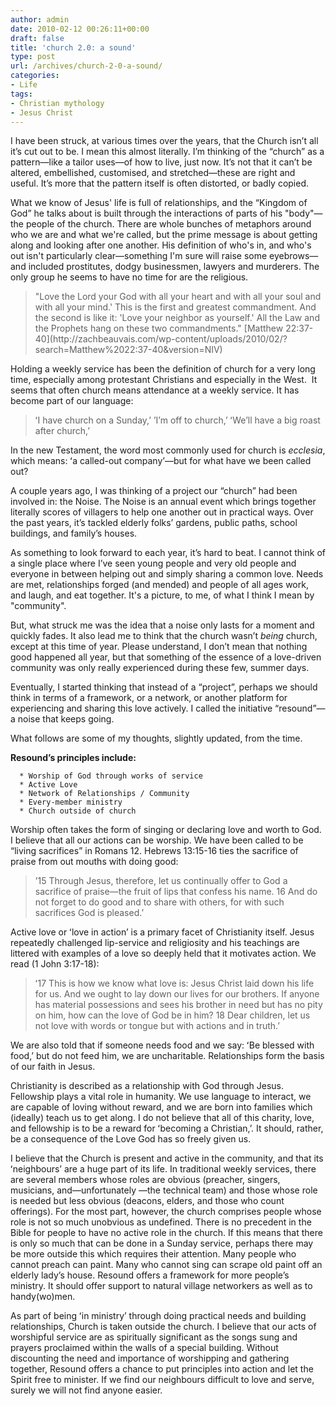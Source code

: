 ```yaml
---
author: admin
date: 2010-02-12 00:26:11+00:00
draft: false
title: 'church 2.0: a sound'
type: post
url: /archives/church-2-0-a-sound/
categories:
- Life
tags:
- Christian mythology
- Jesus Christ
---
```


I have been struck, at various times over the years, that the Church isn’t all it’s cut out to be. I mean this almost literally. I’m thinking of the “church” as a pattern—like a tailor uses—of how to live, just now. It’s not that it can’t be altered, embellished, customised, and stretched—these are right and useful. It’s more that the pattern itself is often distorted, or badly copied.

What we know of Jesus' life is full of relationships, and the “Kingdom of God” he talks about is built through the interactions of parts of his "body"—the people of the church. There are whole bunches of metaphors around who we are and what we're called, but the prime message is about getting along and looking after one another. His definition of who's in, and who's out isn't particularly clear—something I'm sure will raise some eyebrows—and included prostitutes, dodgy businessmen, lawyers and murderers. The only group he seems to have no time for are the religious.



<blockquote>
"Love the Lord your God with all your heart and with all your soul and with all your mind.' This is the first and greatest commandment. And the second is like it: 'Love your neighbor as yourself.' All the Law and the Prophets hang on these two commandments." [Matthew 22:37-40](http://zachbeauvais.com/wp-content/uploads/2010/02/?search=Matthew%2022:37-40&version=NIV)</blockquote>



Holding a weekly service has been the definition of church for a very long time, especially among protestant Christians and especially in the West.  It seems that often church means attendance at a weekly service. It has become part of our language:



<blockquote>
  ʻI have church on a Sunday,ʼ
  ʼIʼm off to church,ʼ
  ʻWeʼll have a big roast after church,ʼ
</blockquote>



In the new Testament, the word most commonly used for church is _ecclesia_, which means: ʻa called-out company’—but for what have we been called out?

A couple years ago, I was thinking of a project our “church” had been involved in: the Noise. The Noise is an annual event which brings together literally scores of villagers to help one another out in practical ways. Over the past years, it’s tackled elderly folks’ gardens, public paths, school buildings, and family’s houses.

As something to look forward to each year, it’s hard to beat. I cannot think of a single place where I’ve seen young people and very old people and everyone in between helping out and simply sharing a common love. Needs are met, relationships forged (and mended) and people of all ages work, and laugh, and eat together. It's a picture, to me, of what I think I mean by "community".

But, what struck me was the idea that a noise only lasts for a moment and quickly fades. It also lead me to think that the church wasn’t _being_ church, except at this time of year. Please understand, I don’t mean that nothing good happened all year, but that something of the essence of a love-driven community was only really experienced during these few, summer days.

Eventually, I started thinking that instead of a “project”, perhaps we should think in terms of a framework, or a network, or another platform for experiencing and sharing this love actively. I called the initiative “resound”—a noise that keeps going.

What follows are some of my thoughts, slightly updated, from the time.

**Resound’s principles include:**




      * Worship of God through works of service
      * Active Love
      * Network of Relationships / Community
      * Every-member ministry
      * Church outside of church


Worship often takes the form of singing or declaring love and worth to God. I believe that all our actions can be worship. We have been called to be “living sacrifices” in Romans 12. Hebrews 13:15-16 ties the sacrifice of praise from out mouths with doing good:



<blockquote>
  ʼ15 Through Jesus, therefore, let us continually offer to God a sacrifice of praise—the fruit of lips that confess his name. 16 And do not forget to do good and to share with others, for with such sacrifices God is pleased.ʼ
</blockquote>



Active love or ʻlove in actionʼ is a primary facet of Christianity itself. Jesus repeatedly challenged lip-service and religiosity and his teachings are littered with examples of a love so deeply held that it motivates action. We read (1 John 3:17-18):



<blockquote>
  ʻ17 This is how we know what love is: Jesus Christ laid down his life for us. And we ought to lay down our lives for our brothers. If anyone has material possessions and sees his brother in need but has no pity on him, how can the love of God be in him? 18 Dear children, let us not love with words or tongue but with actions and in truth.ʼ
</blockquote>



We are also told that if someone needs food and we say: ʻBe blessed with food,ʼ but do not feed him, we are uncharitable. Relationships form the basis of our faith in Jesus.

Christianity is described as a relationship with God through Jesus. Fellowship plays a vital role in humanity. We use language to interact, we are capable of loving without reward, and we are born into families which (ideally) teach us to get along. I do not believe that all of this charity, love, and fellowship is to be a reward for ʻbecoming a Christian,ʼ. It should, rather, be a consequence of the Love God has so freely given us.

I believe that the Church is present and active in the community, and that its ʻneighboursʼ are a huge part of its life. In traditional weekly services, there are several members whose roles are obvious (preacher, singers, musicians, and—unfortunately —the technical team) and those whose role is needed but less obvious (deacons, elders, and those who count offerings). For the most part, however, the church comprises people whose role is not so much unobvious as undefined. There is no precedent in the Bible for people to have no active role in the church. If this means that there is only so much that can be done in a Sunday service, perhaps there may be more outside this which requires their attention. Many people who cannot preach can paint. Many who cannot sing can scrape old paint off an elderly ladyʼs house. Resound offers a framework for more peopleʼs ministry. It should offer support to natural village networkers as well as to handy(wo)men.

As part of being ʻin ministryʼ through doing practical needs and building relationships, Church is taken outside the church. I believe that our acts of worshipful service are as spiritually significant as the songs sung and prayers proclaimed within the walls of a special building. Without discounting the need and importance of worshipping and gathering together, Resound offers a chance to put principles into action and let the Spirit free to minister. If we find our neighbours difficult to love and serve, surely we will not find anyone easier.
